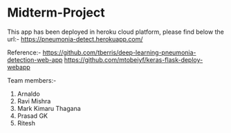 # Midterm-Project

This app has been deployed in heroku cloud platform, please find below the url:-
https://pneumonia-detect.herokuapp.com/

Reference:- 
https://github.com/tberris/deep-learning-pneumonia-detection-web-app
https://github.com/mtobeiyf/keras-flask-deploy-webapp


Team members:-
1. Arnaldo
2. Ravi Mishra
3. Mark Kimaru Thagana
4. Prasad GK
5. Ritesh


